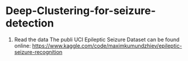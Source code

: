 # Deep-Clustering-for-seizure-detection
1) Read the data
The publi UCI Epileptic Seizure Dataset can be found online: https://www.kaggle.com/code/maximkumundzhiev/epileptic-seizure-recognition

